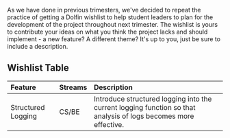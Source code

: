 As we have done in previous trimesters, we've decided to repeat the practice of getting a Dolfin wishlist to help student leaders to plan for the development of the project throughout next trimester. 
The wishlist is yours to contribute your ideas on what you think the project lacks and should implement - a new feature? A different theme? It's up to you, just be sure to include a description. 

## Wishlist Table 

| Feature | Streams | Description |
|:--------|:---------|:-----------|
| Structured Logging | CS/BE | Introduce structured logging into the current logging function so that analysis of logs becomes more effective. | 
